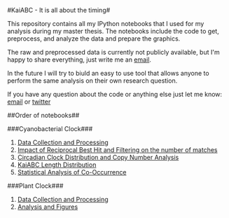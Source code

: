 #KaiABC - It is all about the timing#

This repository contains all my IPython notebooks that I used for my analysis during my master thesis. The notebooks include the code to get, preprocess, and analyze the data and prepare the graphics.

The raw and preprocessed data is currently not publicly available, but I'm happy to share everything, just write me an [email](mailto:nicolas.schmelling@hhu.de).

In the future I will try to biuld an easy to use tool that allows anyone to perform the same analysis on their own research question. 

If you have any question about the code or anything else just let me know: [email](mailto:nicolas.schmelling@hhu.de) or [twitter](https://twitter.com/bio_mediocre)

##Order of notebooks##

###Cyanobacterial Clock###

1. [Data Collection and Processing](https://github.com/schmelling/circadian_clock/blob/master/1_KaiABC_BLAST_DataCollectionProcessing.ipynb)
2. [Impact of Reciprocal Best Hit and Filtering on the number of matches](https://github.com/schmelling/circadian_clock/blob/master/2_KaiABC_BLAST_BarChart.ipynb)
3. [Circadian Clock Distribution and Copy Number Analysis](https://github.com/schmelling/circadian_clock/blob/master/3_KaiABC_BLAST_Heatmap.ipynb)
4. [KaiABC Length Distribution](https://github.com/schmelling/circadian_clock/blob/master/4_KaiABC_BLAST_Scatterplot.ipynb)
5. [Statistical Analysis of Co-Occurrence](https://github.com/schmelling/circadian_clock/blob/master/5_KaiABC_BLAST_FisherTest.ipynb)

###Plant Clock###

1. [Data Collection and Processing](https://github.com/schmelling/circadian_clock/blob/master/1_Plant_Clock_DataCollectionPreprocessing.ipynb)
2. [Analysis and Figures](https://github.com/schmelling/circadian_clock/blob/master/2_Plant_Clock_Figures.ipynb)


